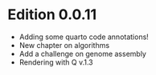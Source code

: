 # Edition 0.0.11

- Adding some quarto code annotations!
- New chapter on algorithms
- Add a challenge on genome assembly
- Rendering with Q v.1.3